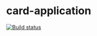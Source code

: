 # card-application
[![Build status](https://ci.appveyor.com/api/projects/status/xmcdldeyrr7j8han?svg=true)](https://ci.appveyor.com/project/Maria00027/card-application)
